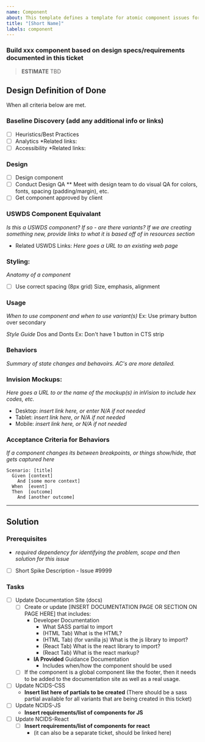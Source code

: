 ```yaml
---
name: Component
about: This template defines a template for atomic component issues for the Design System.
title: "[Short Name]"
labels: component
---
```


### Build xxx component based on design specs/requirements documented in this ticket

> **ESTIMATE** TBD

## Design Definition of Done
When all criteria below are met.

### Baseline Discovery (add any additional info or links)
- [ ] Heuristics/Best Practices
- [ ] Analytics
*Related links:
- [ ] Accessibility
*Related links:

### Design
- [ ] Design component
- [ ] Conduct Design QA
** Meet with design team to do visual QA for colors, fonts, spacing (padding/margin), etc.
- [ ] Get component approved by client

### USWDS Component Equivalant
*Is this a USWDS component?  If so - are there variants? If we are creating something new, provide links to what it is based off of in resources section*
* Related USWDS Links: *Here goes a URL to an existing web page*

### Styling: 
*Anatomy of a component*
- [ ] Use correct spacing (8px grid)
Size, emphasis, alignment

### Usage
*When to use component and when to use variant(s)*
Ex: Use primary button over secondary

*Style Guide*
Dos and Donts
Ex: Don't have 1 button in CTS strip

### Behaviors
*Summary of state changes and behavoirs. AC's are more detailed.*

### Invision Mockups: 
*Here goes a URL to or the name of the mockup(s) in inVision to include hex codes, etc.*
  * Desktop: *insert link here, or enter N/A if not needed*
  * Tablet: *insert link here, or N/A if not needed*
  * Mobile: *insert link here, or N/A if not needed*

### Acceptance Criteria for Behaviors 
*If a component changes its between breakpoints, or things show/hide, that gets captured here* 

```gherkin
Scenario: [title]
  Given [context]
    And [some more context]
  When  [event]
  Then  [outcome]
    And [another outcome]
```

---

## Solution

### Prerequisites
- *required dependency for identifying the problem, scope and then solution for this issue*

- [ ] Short Spike Description - Issue #9999

### Tasks
- [ ] Update Documentation Site (docs)
  - [ ] Create or update [INSERT DOCUMENTATION PAGE OR SECTION ON PAGE HERE] that includes:
    - Developer Documentation
      -  What SASS partial to import
      - (HTML Tab) What is the HTML?
      - (HTML Tab) (for vanilla js) What is the js library to import?
      - (React Tab) What is the react library to import?
      - (React Tab) What is the react markup?
    - **IA Provided** Guidance Documentation  
      - Includes when/how the component should be used
  - [ ] If the component is a global component like the footer, then it needs to be added to the documentation site as well as a real usage.
- [ ] Update NCIDS-CSS
  - **Insert list here of partials to be created** (There should be a sass partial available for all variants that are being created in this ticket)
- [ ] Update NCIDS-JS
  - **Insert requirements/list of components for JS**
- [ ] Update NCIDS-React
  - [ ] **Insert requirements/list of components for react**
    - (it can also be a separate ticket, should be linked here)
